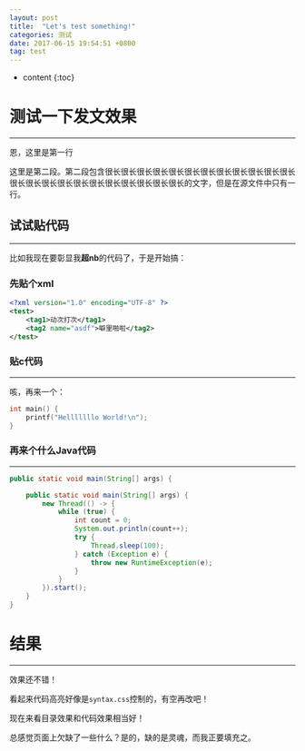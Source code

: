 ```yaml
---
layout: post
title:  "Let's test something!"
categories: 测试
date: 2017-06-15 19:54:51 +0800
tag: test
---
```


* content
{:toc}

# 测试一下发文效果
----------------------
恩，这里是第一行

这里是第二段。第二段包含很长很长很长很长很长很长很长很长很长很长很长很长
很长很长很长很长很长很长很长很长很长很长很长的文字，但是在源文件中只有一行。

## 试试贴代码
----------------------
比如我现在要彰显我**超nb**的代码了，于是开始搞：

### 先贴个xml
```xml
<?xml version="1.0" encoding="UTF-8" ?>
<test>
    <tag1>动次打次</tag1>
    <tag2 name="asdf">噼里啪啦</tag2>
</test>
```

### 贴c代码
---------------------
咳，再来一个：
```c
int main() {
    printf("Helllllllo World!\n");
}
```

### 再来个什么Java代码
---------------
```java
public static void main(String[] args) {

    public static void main(String[] args) {
        new Thread(() -> {
            while (true) {
                int count = 0;
                System.out.println(count++);
                try {
                    Thread.sleep(100);
                } catch (Exception e) {
                    throw new RuntimeException(e);
                }
            }
        }).start();
    }
}
```

# 结果
----------------------
效果还不错！

看起来代码高亮好像是`syntax.css`控制的，有空再改吧！

现在来看目录效果和代码效果相当好！

总感觉页面上欠缺了一些什么？是的，缺的是灵魂，而我正要填充之。
